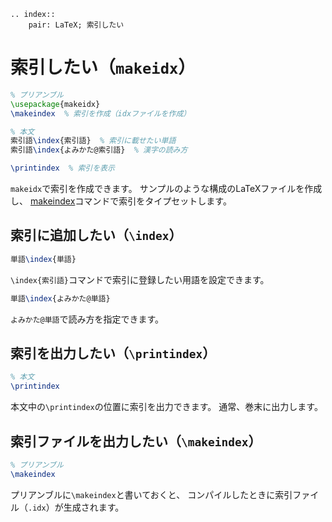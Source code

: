 ```{eval-rst}
.. index::
    pair: LaTeX; 索引したい
```

# 索引したい（`makeidx`）

```latex
% プリアンブル
\usepackage{makeidx}
\makeindex  % 索引を作成（idxファイルを作成）

% 本文
索引語\index{索引語}  % 索引に載せたい単語
索引語\index{よみかた@索引語}  % 漢字の読み方

\printindex  % 索引を表示
```

`makeidx`で索引を作成できます。
サンプルのような構成のLaTeXファイルを作成し、
[makeindex](./latex-makeindex.md)コマンドで索引をタイプセットします。

## 索引に追加したい（`\index`）

```latex
単語\index{単語}
```

`\index{索引語}`コマンドで索引に登録したい用語を設定できます。

```latex
単語\index{よみかた@単語}
```

`よみかた@単語`で読み方を指定できます。

## 索引を出力したい（`\printindex`）

```latex
% 本文
\printindex
```

本文中の`\printindex`の位置に索引を出力できます。
通常、巻末に出力します。

## 索引ファイルを出力したい（`\makeindex`）

```latex
% プリアンブル
\makeindex
```

プリアンブルに`\makeindex`と書いておくと、
コンパイルしたときに索引ファイル（`.idx`）が生成されます。

